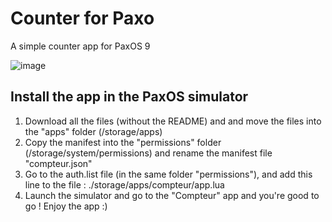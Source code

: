 # Counter for Paxo
A simple counter app for PaxOS 9

![image](https://github.com/user-attachments/assets/bc900643-6ecf-43ad-aa59-9a1883cba88d)

## Install the app in the PaxOS simulator
1. Download all the files (without the README) and and move the files into the "apps" folder (/storage/apps)
2. Copy the manifest into the "permissions" folder (/storage/system/permissions) and rename the manifest file "compteur.json"
3. Go to the auth.list file (in the same folder "permissions"), and add this line to the file : ./storage/apps/compteur/app.lua
4. Launch the simulator and go to the "Compteur" app and you're good to go ! Enjoy the app :)
